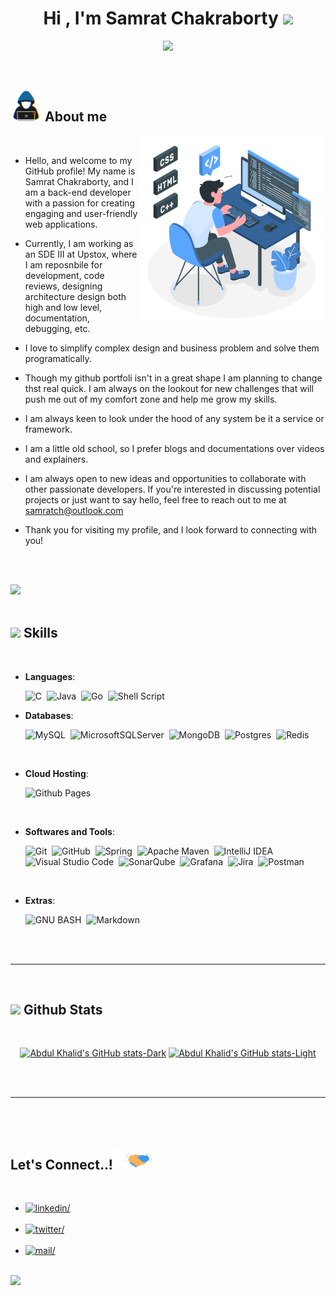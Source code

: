 
<h1 align="center"><b>Hi , I'm Samrat Chakraborty </b><img src="https://media.giphy.com/media/hvRJCLFzcasrR4ia7z/giphy.gif" width="35"></h1>

<p align="center">
  <img src="https://readme-typing-svg.herokuapp.com?font=Time+New+Roman&color=cyan&size=25&center=true&vCenter=true&width=600&height=100&lines=Welcome, I am grateful you visited..&hearts;++;Back-End Developer,;SDE III at Upstox,;Love+to+learn+new+stuffs..<3;LET'S CODE IT OUT! Peace!!">
</p>


<br>



	
## <picture><img src = "./assets/mdImages/about_me.gif" width = 50px></picture> **About me**

<picture>
  <source media="(max-width: 767px)" srcset="">
  <img align="right" alt="" src="./assets/mdImages/programming.svg" width=300px>
</picture>

<br>


- Hello, and welcome to my GitHub profile! My name is Samrat Chakraborty, and I am a back-end developer with a passion for creating engaging and user-friendly web applications.

- Currently, I am working as an SDE III at Upstox, where I am reposnbile for development, code reviews, designing architecture design both high and low level, documentation, debugging, etc.

- I love to simplify complex design and business problem and solve them programatically.

- Though my github portfoli isn't in a great shape I am planning to change thst real quick. I am always on the lookout for new challenges that will push me out of my comfort zone and help me grow my skills.

- I am always keen to look under the hood of any system be it a service or framework.

- I am a little old school, so I prefer blogs and documentations over videos and explainers.

- I am always open to new ideas and opportunities to collaborate with other passionate developers. If you're interested in discussing potential projects or just want to say hello, feel free to reach out to me at <a href="mailto:samratch@outlook.com">samratch@outlook.com</a>

- Thank you for visiting my profile, and I look forward to connecting with you!

<br><br>

<img src="https://user-images.githubusercontent.com/73097560/115834477-dbab4500-a447-11eb-908a-139a6edaec5c.gif"><br><br>

## <img src="https://media2.giphy.com/media/QssGEmpkyEOhBCb7e1/giphy.gif?cid=ecf05e47a0n3gi1bfqntqmob8g9aid1oyj2wr3ds3mg700bl&rid=giphy.gif" width ="25"><b> Skills</b>
<br>

<p align="center">

- **Languages**:

    ![C](https://img.shields.io/badge/C%20-%2314354C.svg?style=for-the-badge&logo=c&logoColor=white)&nbsp;
    ![Java](https://img.shields.io/badge/java-%23ED8B00.svg?style=for-the-badge&logo=openjdk&logoColor=white)&nbsp;
    ![Go](https://img.shields.io/badge/go-%2300ADD8.svg?style=for-the-badge&logo=go&logoColor=white)&nbsp;
    ![Shell Script](https://img.shields.io/badge/shell_script-%23121011.svg?style=for-the-badge&logo=gnu-bash&logoColor=white)&nbsp;

- **Databases**:

    ![MySQL](https://img.shields.io/badge/mysql-%2300f.svg?style=for-the-badge&logo=mysql&logoColor=white)&nbsp;
    ![MicrosoftSQLServer](https://img.shields.io/badge/Microsoft%20SQL%20Server-CC2927?style=for-the-badge&logo=microsoft%20sql%20server&logoColor=white)&nbsp;
    ![MongoDB](https://img.shields.io/badge/MongoDB-%234ea94b.svg?style=for-the-badge&logo=mongodb&logoColor=white)&nbsp;
    ![Postgres](https://img.shields.io/badge/postgres-%23316192.svg?style=for-the-badge&logo=postgresql&logoColor=white)&nbsp;
    ![Redis](https://img.shields.io/badge/redis-%23DD0031.svg?style=for-the-badge&logo=redis&logoColor=white)&nbsp;

<br>

- **Cloud Hosting**:

    ![Github Pages](https://img.shields.io/badge/GitHub%20Pages-%23327FC7.svg?style=for-the-badge&logo=github&logoColor=white)&nbsp;
    
<br>

- **Softwares and Tools**:

    ![Git](https://img.shields.io/badge/git-%23F05033.svg?style=for-the-badge&logo=git&logoColor=white)&nbsp;
    ![GitHub](https://img.shields.io/badge/github-%23121011.svg?style=for-the-badge&logo=github&logoColor=white)&nbsp;
    ![Spring](https://img.shields.io/badge/spring-%236DB33F.svg?style=for-the-badge&logo=spring&logoColor=white)&nbsp;
    ![Apache Maven](https://img.shields.io/badge/Apache%20Maven-C71A36?style=for-the-badge&logo=Apache%20Maven&logoColor=white)&nbsp;
    ![IntelliJ IDEA](https://img.shields.io/badge/IntelliJIDEA-000000.svg?style=for-the-badge&logo=intellij-idea&logoColor=white)&nbsp;
    ![Visual Studio Code](https://img.shields.io/badge/VS%20Code-0078d7.svg?style=for-the-badge&logo=visual-studio-code&logoColor=white)&nbsp;
    ![SonarQube](https://img.shields.io/badge/SonarQube-black?style=for-the-badge&logo=sonarqube&logoColor=4E9BCD)&nbsp;
    ![Grafana](https://img.shields.io/badge/grafana-%23F46800.svg?style=for-the-badge&logo=grafana&logoColor=white)&nbsp;
    ![Jira](https://img.shields.io/badge/jira-%230A0FFF.svg?style=for-the-badge&logo=jira&logoColor=white)&nbsp;
    ![Postman](https://img.shields.io/badge/Postman-FF6C37?style=for-the-badge&logo=postman&logoColor=white)&nbsp;


<br>

- **Extras**:

    ![GNU BASH](https://img.shields.io/badge/GNU%20Bash-000000?style=for-the-badge&logo=GNU%20Bash&logoColor=white)&nbsp;
    ![Markdown](https://img.shields.io/badge/markdown-%23000000.svg?style=for-the-badge&logo=markdown&logoColor=white)&nbsp;  


</p>

<br>
<br>

-----

<br>


## <img src="https://media.giphy.com/media/iY8CRBdQXODJSCERIr/giphy.gif" width="35"><b> Github Stats </b>
<br>

<div align="center">

[![Abdul Khalid's GitHub stats-Dark](https://github-readme-stats.vercel.app/api?username=SamratChakrabortyy&show_icons=true&theme=dark#gh-dark-mode-only)](https://github.com/anuraghazra/github-readme-stats#gh-dark-mode-only)
[![Abdul Khalid's GitHub stats-Light](https://github-readme-stats.vercel.app/api?username=SamratChakrabortyy&show_icons=true&theme=default#gh-light-mode-only)](https://github.com/anuraghazra/github-readme-stats#gh-light-mode-only)

</div>

<br>
<br>

-----

<br>
<br>

## <b> Let's Connect..!</b><img src="./assets/mdImages/handshake.gif" width ="80">
<br>
<div align='left'>

<ul>

<li>
<a href="https://linkedin.com/in/samrat-ch" target="_blank">
<img src="https://img.shields.io/badge/linkedin:  samrat--ch-0077B5.svg?color=405DE6&style=for-the-badge&logo=linkedin&logoColor=white" alt=linkedin/>
</a>
</li>

<br>

<li>
<a href="https://twitter.com/i_am_samratch" target="_blank">
<img src="https://img.shields.io/badge/twitter:  i__am__samratch-%2300acee.svg?color=1DA1F2&style=for-the-badge&logo=twitter&logoColor=white" alt=twitter/>
</a>
</li>

<br>

<li>
<a href="mailto:samratch@outlook.com.com" target="_blank">
<img src="https://img.shields.io/badge/outlook:  samratch-%23EA4335.svg?style=for-the-badge&logo=gmail&logoColor=white" alt=mail/>
</a>
</li>
	
</ul>
</div>

<br>
<img src="https://user-images.githubusercontent.com/73097560/115834477-dbab4500-a447-11eb-908a-139a6edaec5c.gif">
<br>
<br>
<br>
